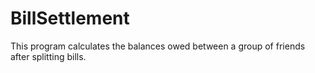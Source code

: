 # BillSettlement
This program calculates the balances owed between  a group of friends after splitting bills.

